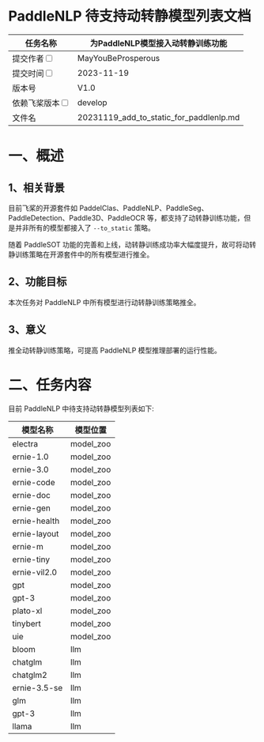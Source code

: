 # PaddleNLP 待支持动转静模型列表文档

|任务名称 | 为PaddleNLP模型接入动转静训练功能 | 
|---|---|
|提交作者<input type="checkbox" class="rowselector hidden"> | MayYouBeProsperous | 
|提交时间<input type="checkbox" class="rowselector hidden"> | 2023-11-19 | 
|版本号 | V1.0 | 
|依赖飞桨版本<input type="checkbox" class="rowselector hidden"> | develop | 
|文件名 | 20231119_add_to_static_for_paddlenlp.md<br> | 


# 一、概述
## 1、相关背景
目前飞桨的开源套件如 PaddelClas、PaddleNLP、PaddleSeg、PaddleDetection、Paddle3D、PaddleOCR 等，都支持了动转静训练功能，但是并非所有的模型都接入了 `--to_static` 策略。

随着 PaddleSOT 功能的完善和上线，动转静训练成功率大幅度提升，故可将动转静训练策略在开源套件中的所有模型进行推全。

## 2、功能目标
本次任务对 PaddleNLP 中所有模型进行动转静训练策略推全。


## 3、意义

推全动转静训练策略，可提高 PaddleNLP 模型推理部署的运行性能。

# 二、任务内容

目前 PaddleNLP 中待支持动转静模型列表如下:


| 模型名称 | 模型位置 | 
|---|---|
|electra| model_zoo | 
|ernie-1.0| model_zoo | 
|ernie-3.0| model_zoo | 
|ernie-code| model_zoo | 
|ernie-doc| model_zoo | 
|ernie-gen| model_zoo | 
|ernie-health| model_zoo | 
|ernie-layout| model_zoo | 
|ernie-m| model_zoo | 
|ernie-tiny| model_zoo | 
|ernie-vil2.0| model_zoo | 
|gpt| model_zoo | 
|gpt-3| model_zoo | 
|plato-xl| model_zoo | 
|tinybert| model_zoo | 
|uie| model_zoo | 
|bloom| llm |
|chatglm| llm |
|chatglm2| llm |
|ernie-3.5-se| llm |
|glm| llm |
|gpt-3| llm |
|llama| llm |
